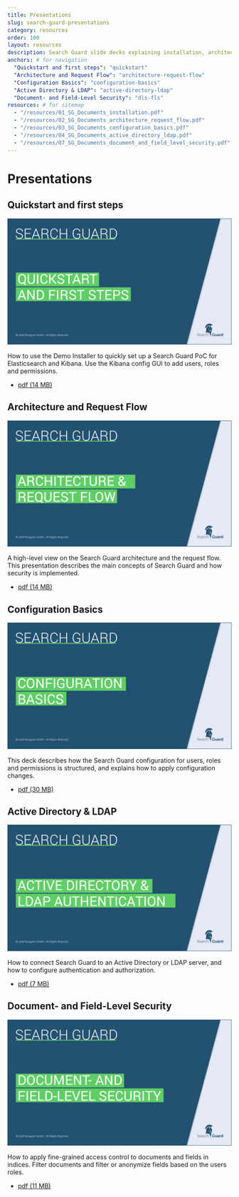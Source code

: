 ```yaml
---
title: Presentations
slug: search-guard-presentations
category: resources
order: 100
layout: resources
description: Search Guard slide decks explaining installation, architecture and features.
anchors: # for navigation
  "Quickstart and first steps": "quickstart"
  "Architecture and Request Flow": "architecture-request-flow"
  "Configuration Basics": "configuration-basics"
  "Active Directory & LDAP": "active-directory-ldap"
  "Document- and Field-Level Security": "dls-fls"      
resources: # for sitemap
  - "/resources/01_SG_Documents_installation.pdf"      
  - "/resources/02_SG_Documents_architecture_request_flow.pdf"
  - "/resources/03_SG_Documents_configuration_basics.pdf"
  - "/resources/04_SG_Documents_active_directory_ldap.pdf"
  - "/resources/07_SG_Documents_document_and_field_level_security.pdf"
---
```

<!---
Copryight 2017 floragunn GmbH
-->
# Presentations

<h2 id="quickstart">Quickstart and first steps</h2>
<div class="book">
	<div class="row">
		<div class="col-md-6">
			<a href="/resources/01_SG_Documents_installation.pdf" target="_blank">
				<img src="search_guard_installation.png" class="book-image" alt="book cover"> 
			</a>
		</div>
		<div class="col-md-6">
			<p class="book-description">How to use the Demo Installer to quickly set up a Search Guard PoC for Elasticsearch and Kibana. Use the Kibana config GUI to add users, roles and permissions. </p>
			<ul class="book-download-list">
				<li class="book-download-item">
					<a href="/resources/01_SG_Documents_installation.pdf" target="_blank">
						<i class="fa fa-file-pdf-o"></i> pdf  (14 MB) </a>
				</li>
			</ul>
		</div>
	</div>
</div>

<h2 id="architecture-request-flow">Architecture and Request Flow</h2>
<div class="book">
	<div class="row">
		<div class="col-md-6">
			<a href="/resources/02_SG_Documents_architecture_request_flow.pdf" target="_blank">
				<img src="search_guard_architecture_request_flow.png" class="book-image" alt="book cover"> 
			</a>
		</div>
		<div class="col-md-6">
			<p class="book-description">A high-level view on the Search Guard architecture and the request flow. This presentation describes the main concepts of Search Guard and how security is implemented.</p>
			<ul class="book-download-list">
				<li class="book-download-item">
					<a href="/resources/02_SG_Documents_architecture_request_flow.pdf" target="_blank">
						<i class="fa fa-file-pdf-o"></i> pdf  (14 MB) </a>
				</li>
			</ul>
		</div>
	</div>
</div>


<h2 id="configuration-basics">Configuration Basics</h2>
<div class="book">
	<div class="row">
		<div class="col-md-6">
			<a href="/resources/03_SG_Documents_configuration_basics.pdf" target="_blank">
				<img src="search_guard_configuration_basics.png" class="book-image" alt="book cover"> 
			</a>
		</div>
		<div class="col-md-6">
			<p class="book-description">This deck describes how the Search Guard configuration for users, roles and permissions is structured, and explains how to apply configuration changes.</p>
			<ul class="book-download-list">
				<li class="book-download-item">
					<a href="/resources/03_SG_Documents_configuration_basics.pdf" target="_blank">
						<i class="fa fa-file-pdf-o"></i> pdf  (30 MB) </a>
				</li>
			</ul>
		</div>
	</div>
</div>

<h2 id="active-directory-ldap">Active Directory & LDAP</h2>
<div class="book">
	<div class="row">
		<div class="col-md-6">
			<a href="/resources/04_SG_Documents_active_directory_ldap.pdf" target="_blank">
				<img src="elasticsearch_active_directory_ldap.png" class="book-image" alt="book cover"> 
			</a>		
		</div>
		<div class="col-md-6">
			<p class="book-description">How to connect Search Guard to an Active Directory or LDAP server, and how to configure authentication and authorization.</p>
			<ul class="book-download-list">
				<li class="book-download-item">
					<a href="/resources/04_SG_Documents_active_directory_ldap.pdf" target="_blank">
						<i class="fa fa-file-pdf-o"></i> pdf  (7 MB) </a>
				</li>
			</ul>
		</div>
	</div>
</div>

<h2 id="dls-fls">Document- and Field-Level Security</h2>

<div class="book">
	<div class="row">
		<div class="col-md-6">
			<a href="/resources/07_SG_Documents_document_and_field_level_security.pdf" target="_blank">
				<img src="elasticsearch_search_guard_document_field_level_security.png" class="book-image" alt="book cover"> 
			</a>		
		</div>
		<div class="col-md-6">
			<p class="book-description">How to apply fine-grained access control to documents and fields in indices. Filter documents and filter or anonymize fields based on the users roles.</p>
			<ul class="book-download-list">
				<li class="book-download-item">
					<a href="/resources/07_SG_Documents_document_and_field_level_security.pdf" target="_blank">
						<i class="fa fa-file-pdf-o"></i> pdf  (11 MB) </a>
				</li>
			</ul>
		</div>
	</div>
</div>